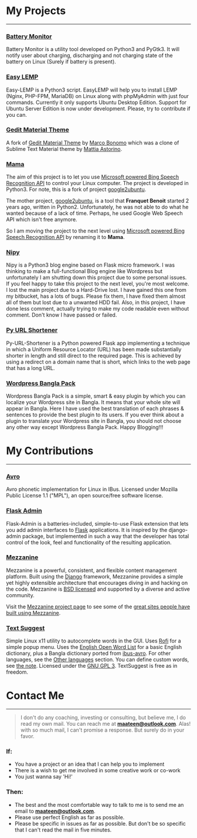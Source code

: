 # My Projects

----------

### **[Battery Monitor](http://lab.maateen.me/battery-monitor/)**

Battery Monitor is a utility tool developed on Python3 and PyGtk3. It will notify user about charging, discharging and not charging state of the battery on Linux (Surely if battery is present).

### **[Easy LEMP](http://maateen.github.io/easy-lemp)**

Easy-LEMP is a Python3 script. EasyLEMP will help you to install LEMP (Nginx, PHP-FPM, MariaDB) on Linux along with phpMyAdmin with just four commands. Currently it only supports Ubuntu Desktop Edition. Support for Ubuntu Server Edition is now under development. Please, try to contribute if you can.

### **[Gedit Material Theme](http://lab.maateen.me/gedit-material-theme/)**

A fork of [Gedit Material Theme](https://github.com/radel/gedit-material-theme) by [Marco Bonomo](https://github.com/radel) which was a clone of Sublime Text Material theme by [Mattia Astorino](http://equinsuocha.io/).

### **[Mama](http://lab.maateen.me/mama/)**

The aim of this project is to let you use [Microsoft powered Bing Speech Recognition API](https://www.microsoft.com/cognitive-services/en-us/speech-api) to control your Linux computer. The project is developed in Python3. For note, this is a fork of project [google2ubuntu](https://github.com/benoitfragit/google2ubuntu).  

The mother project, [google2ubuntu](https://github.com/benoitfragit/google2ubuntu), is a tool that **Franquet Benoit** started 2 years ago, written in Python2. Unfortunately, he was not able to do what he wanted because of a lack of time. Perhaps, he used Google Web Speech API which isn't free anymore. 

So I am moving the project to the next level using [Microsoft powered Bing Speech Recognition API](https://www.microsoft.com/cognitive-services/en-us/speech-api) by renaming it to **Mama**.

### **[Nipy](http://maateen.github.io/nipy)**

Nipy is a Python3 blog engine based on Flask micro framework. I was thinking to make a full-functional Blog engine like Wordpress but unfortunately I am shutting down this project due to some personal issues. If you feel happy to take this project to the next level, you're most welcome. I lost the main project due to a Hard-Drive lost. I have gained this one from my bitbucket, has a lots of bugs. Please fix them, I have fixed them almost all of them but lost due to a unwanted HDD fail. Also, in this project, I have done less comment, actually trying to make my code readable even without comment. Don't know I have passed or failed.

### **[Py URL Shortener](http://maateen.github.io/py-url-shortener)**

Py-URL-Shortener is a Python powered Flask app implementing a technique in which a Uniform Resource Locator (URL) has been made substantially shorter in length and still direct to the required page. This is achieved by using a redirect on a domain name that is short, which links to the web page that has a long URL.

### **[Wordpress Bangla Pack](http://maateen.github.io/wordpress-bangla-pack)**

Wordpress Bangla Pack is a simple, smart & easy plugin by which you can localize your Wordpress site in Bangla. It means that your whole site will appear in Bangla. Here I have used the best translation of each phrases & sentences to provide the best plugin to its users. If you ever think about a plugin to translate your Wordpress site in Bangla, you should not choose any other way except Wordpress Bangla Pack. Happy Blogging!!!

# My Contributions

----------

### **[Avro](http://lab.maateen.me/avro/)**

Avro phonetic implementation for Linux in IBus. Licensed under Mozilla Public License 1.1 ("MPL"), an open source/free software license.

### **[Flask Admin](https://github.com/flask-admin/flask-admin)**

Flask-Admin is a batteries-included, simple-to-use Flask extension that lets you add admin interfaces to [Flask](http://flask.pocoo.org/) applications. It is inspired by the django-admin package, but implemented in such a way that the developer has total control of the look, feel and functionality of the resulting application.

### **[Mezzanine](https://github.com/stephenmcd/mezzanine)**

Mezzanine is a powerful, consistent, and flexible content management platform. Built using the [Django](http://djangoproject.com/) framework, Mezzanine provides a simple yet highly extensible architecture that encourages diving in and hacking on the code. Mezzanine is [BSD licensed](http://www.linfo.org/bsdlicense.html) and supported by a diverse and active community.

Visit the [Mezzanine project page](http://mezzanine.jupo.org/) to see some of the [great sites people have built using Mezzanine](http://mezzanine.jupo.org/sites/).

### **[Text Suggest](https://github.com/maateen/TextSuggestBangla)**

Simple Linux x11 utility to autocomplete words in the GUI. Uses [Rofi](https://davedavenport.github.io/rofi/) for a simple popup menu. Uses the [English Open Word List](http://dreamsteep.com/projects/the-english-open-word-list.html) for a basic English dictionary, plus a Bangla dictionary ported from [ibus-avro](https:github.com/sarim/ibus-avro). For other languages, see the [Other languages](#other-languages) section. You can define custom words, see [the note](#custom-words). Licensed under the [GNU GPL 3](https://www.gnu.org/licenses/gpl.txt). TextSuggest is free as in freedom.

# Contact Me

----------

> I don't do any coaching, investing or consulting, but believe me, I do read my own mail. You can reach me at **[maateen@outlook.com](mailto:maateen@outlook.com)**. Alas! with so much mail, I can't promise a response. But surely do in your favor.

### If:

 - You have a project or an idea that I can help you to implement
 - There is a wish to get me involved in some creative work or co-work
 - You just wanna say 'Hi!'

### Then:

- The best and the most comfortable way to talk to me is to send me an email to **[maateen@outlook.com](mailto:maateen@outlook.com)**.
- Please use perfect English as far as possible.
- Please be specific in issues as far as possible. But don't be so specific that I can't read the mail in five minutes.

